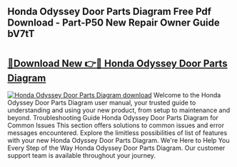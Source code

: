 ## Honda Odyssey Door Parts Diagram Free Pdf Download - Part-P50 New Repair Owner Guide bV7tT

# <h2><a href="http://dfjbbqw.blite.top/?on=Honda+Odyssey+Door+Parts+Diagram">🔗Download New 👉🔴 Honda Odyssey Door Parts Diagram</a></h2>

[![Honda Odyssey Door Parts Diagram download](https://i.imgur.com/lujVjoI.png)](http://dfjbbqw.blite.top/?on=Honda+Odyssey+Door+Parts+Diagram)
Welcome to the Honda Odyssey Door Parts Diagram user manual, your trusted guide to understanding and using your new product, from setup to maintenance and beyond. Troubleshooting Guide Honda Odyssey Door Parts Diagram for Common Issues This section offers solutions to common issues and error messages encountered. Explore the limitless possibilities of list of features with your new Honda Odyssey Door Parts Diagram. We're Here to Help You Every Step of the Way Honda Odyssey Door Parts Diagram. Our customer support team is available throughout your journey.
